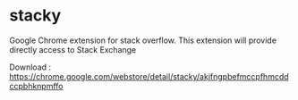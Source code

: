 # stacky
Google Chrome extension for stack overflow. This extension will provide directly access to Stack Exchange

Download : https://chrome.google.com/webstore/detail/stacky/akjfngpbefmccpfhmcddccpbhknpmffo
